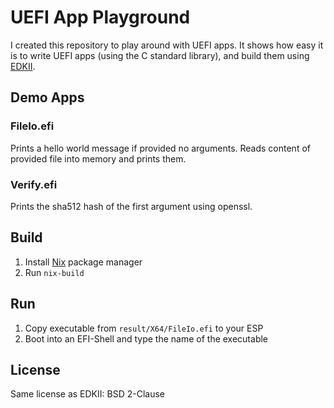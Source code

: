 # UEFI App Playground
I created this repository to play around with UEFI apps.
It shows how easy it is to write UEFI apps (using the C standard library),
and build them using [EDKII](https://github.com/tianocore/edk2).

## Demo Apps
### FileIo.efi
Prints a hello world message if provided no arguments.
Reads content of provided file into memory and prints them.

### Verify.efi
Prints the sha512 hash of the first argument using openssl.

## Build
1. Install [Nix]() package manager
2. Run `nix-build`

## Run
1. Copy executable from `result/X64/FileIo.efi` to your ESP
2. Boot into an EFI-Shell and type the name of the executable

## License
Same license as EDKII: BSD 2-Clause
